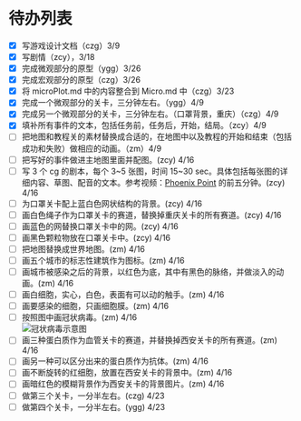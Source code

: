 # 待办列表

-   [x] 写游戏设计文档（czg）3/9
-   [x] 写剧情（zcy），3/18
-   [x] 完成微观部分的原型（ygg）3/26
-   [x] 完成宏观部分的原型（czg）3/26
-   [x] 将 microPlot.md 中的内容整合到 Micro.md 中（czg）3/23
-   [x] 完成一个微观部分的关卡，三分钟左右。（ygg）4/9
-   [x] 完成另一个微观部分的关卡，三分钟左右。（口罩背景，重庆）（czg）4/9
-   [x] 填补所有事件的文本，包括任务前，任务后，开始，结局。（zcy）4/9
-   [ ] 把地图和教程关的素材替换成合适的，在地图中以及教程的开始和结束（包括成功和失败）做相应的动画。（zm）4/9
-   [ ] 把写好的事件做进主地图里面并配图。(zcy) 4/16
-   [ ] 写 3 个 cg 的剧本，每个 3~5 张图，时间 15~30 sec。具体包括每张图的详细内容、草图、配音的文本。参考视频：[Phoenix Point](https://m.bilibili.com/video/av77893250) 的前五分钟。(zcy) 4/16
-   [ ] 为口罩关卡配上蓝白色网状结构的背景。(zcy) 4/16
-   [ ] 画白色绳子作为口罩关卡的赛道，替换掉重庆关卡的所有赛道。(zcy) 4/16
-   [ ] 画蓝色的网替换口罩关卡中的网。(zcy) 4/16
-   [ ] 画黑色颗粒物放在口罩关卡中。(zcy) 4/16
-   [ ] 把地图替换成世界地图。(zm) 4/16
-   [ ] 画五个城市的标志性建筑作为图标。(zm) 4/16
-   [ ] 画城市被感染之后的背景，以红色为底，其中有黑色的脉络，并做淡入的动画。(zm) 4/16
-   [ ] 画白细胞，实心，白色，表面有可以动的触手。(zm) 4/16
-   [ ] 画要感染的细胞，只画细胞膜。(zm) 4/16
-   [ ] 按照图中画冠状病毒。(zm) 4/16  
         ![冠状病毒示意图](https://dingyue.ws.126.net/2020/0310/2fb19300j00q6xssa001yd200m800cig00m800ci.jpg)
-   [ ] 画三种蛋白质作为血管关卡的赛道，并替换掉西安关卡的所有赛道。(zm) 4/16
-   [ ] 画另一种可以区分出来的蛋白质作为抗体。(zm) 4/16
-   [ ] 画不断旋转的红细胞，放置在西安关卡的背景中。(zm) 4/16
-   [ ] 画暗红色的模糊背景作为西安关卡的背景图片。(zm) 4/16
-   [ ] 做第三个关卡，一分半左右。(czg) 4/23
-   [ ] 做第四个关卡，一分半左右。(ygg) 4/23

